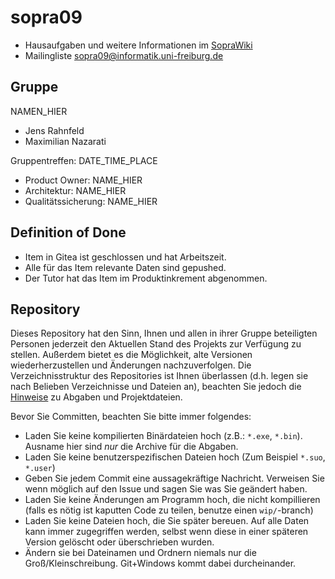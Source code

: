 # sopra09

* Hausaufgaben und weitere Informationen im [SopraWiki](https://sopra.informatik.uni-freiburg.de/)
* Mailingliste sopra09@informatik.uni-freiburg.de

## Gruppe

NAMEN_HIER
- Jens Rahnfeld
- Maximilian Nazarati


Gruppentreffen: DATE_TIME_PLACE

* Product Owner: NAME_HIER
* Architektur: NAME_HIER
* Qualitätssicherung: NAME_HIER


## Definition of Done

* Item in Gitea ist geschlossen und hat Arbeitszeit.
* Alle für das Item relevante Daten sind gepushed.
* Der Tutor hat das Item im Produktinkrement abgenommen.

## Repository
Dieses Repository hat den Sinn, Ihnen und allen in ihrer Gruppe beteiligten Personen jederzeit den Aktuellen Stand des Projekts zur Verfügung zu stellen. Außerdem bietet es die Möglichkeit, alte Versionen wiederherzustellen und Änderungen nachzuverfolgen. Die Verzeichnisstruktur des Repositories ist Ihnen überlassen (d.h. legen sie nach Belieben Verzeichnisse und Dateien an), beachten Sie jedoch die [Hinweise](https://sopra.informatik.uni-freiburg.de/soprawiki/Abgabe#Projektentwicklung) zu Abgaben und Projektdateien.

Bevor Sie Committen, beachten Sie bitte immer folgendes:
* Laden Sie keine kompilierten Binärdateien hoch (z.B.: `*.exe`, `*.bin`). Ausname hier sind _nur_ die Archive für die Abgaben.
* Laden Sie keine benutzerspezifischen Dateien hoch (Zum Beispiel `*.suo`, `*.user`)
* Geben Sie jedem Commit eine aussagekräftige Nachricht. Verweisen Sie wenn möglich auf den Issue und sagen Sie was Sie geändert haben.
* Laden Sie keine Änderungen am Programm hoch, die nicht kompillieren (falls es nötig ist kaputten Code zu teilen, benutze einen `wip/`-branch)
* Laden Sie keine Dateien hoch, die Sie später bereuen. Auf alle Daten kann immer zugegriffen werden, selbst wenn diese in einer späteren Version gelöscht oder überschrieben wurden.
* Ändern sie bei Dateinamen und Ordnern niemals nur die Groß/Kleinschreibung. Git+Windows kommt dabei durcheinander.

